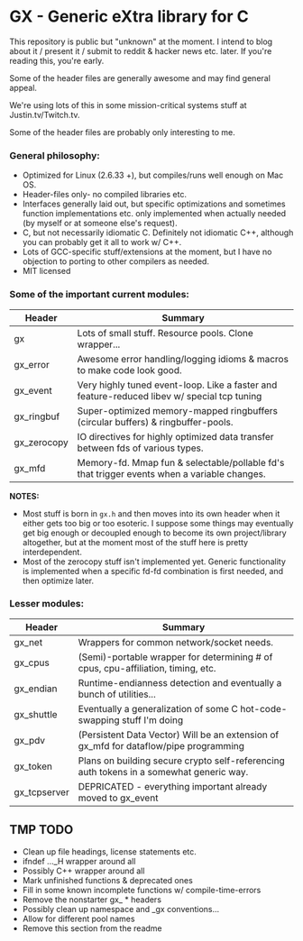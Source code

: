 GX - Generic eXtra library for C
=================================

This repository is public but "unknown" at the moment. I intend to blog about
it / present it / submit to reddit & hacker news etc. later. If you're reading
this, you're early.

Some of the header files are generally awesome and may find general appeal.

We're using lots of this in some mission-critical systems stuff at Justin.tv/Twitch.tv.

Some of the header files are probably only interesting to me.


### General philosophy:

* Optimized for Linux (2.6.33 +), but compiles/runs well enough on Mac OS.
* Header-files only- no compiled libraries etc.
* Interfaces generally laid out, but specific optimizations and sometimes
  function implementations etc. only implemented when actually needed (by
  myself or at someone else's request).
* C, but not necessarily idiomatic C. Definitely not idiomatic C++, although
  you can probably get it all to work w/ C++.
* Lots of GCC-specific stuff/extensions at the moment, but I have no objection
  to porting to other compilers as needed.
* MIT licensed

### Some of the important current modules:

| Header        | Summary                                                                          |
| ------------- | -------------------------------------------------------------------------------- |
| gx            | Lots of small stuff. Resource pools. Clone wrapper...                            |
| gx\_error     | Awesome error handling/logging idioms & macros to make code look good.           |
| gx\_event     | Very highly tuned event-loop. Like a faster and feature-reduced libev w/ special tcp tuning |
| gx\_ringbuf   | Super-optimized memory-mapped ringbuffers (circular buffers) & ringbuffer-pools. |
| gx\_zerocopy  | IO directives for highly optimized data transfer between fds of various types.   |
| gx\_mfd       | Memory-fd. Mmap fun & selectable/pollable fd's that trigger events when a variable changes. |


**NOTES:**
* Most stuff is born in `gx.h` and then moves into its own header when it either
  gets too big or too esoteric. I suppose some things may eventually get big
  enough or decoupled enough to become its own project/library altogether, but
  at the moment most of the stuff here is pretty interdependent.
* Most of the zerocopy stuff isn't implemented yet. Generic functionality is
  implemented when a specific fd-fd combination is first needed, and then
  optimize later.

### Lesser modules:

| Header        | Summary                                                                          |
| ------------- | -------------------------------------------------------------------------------- |
| gx\_net       | Wrappers for common network/socket needs.                                        |
| gx\_cpus      | (Semi)-portable wrapper for determining # of cpus, cpu-affiliation, timing, etc. |
| gx\_endian    | Runtime-endianness detection and eventually a bunch of utilities...              |
| gx\_shuttle   | Eventually a generalization of some C hot-code-swapping stuff I'm doing          |
| gx\_pdv       | (Persistent Data Vector) Will be an extension of gx\_mfd for dataflow/pipe programming |
| gx\_token     | Plans on building secure crypto self-referencing auth tokens in a somewhat generic way. |
| gx\_tcpserver | DEPRICATED - everything important already moved to gx\_event                     |


TMP TODO
---------

* Clean up file headings, license statements etc.
* ifndef ...\_H wrapper around all
* Possibly C++ wrapper around all
* Mark unfinished functions & deprecated ones
* Fill in some known incomplete functions w/ compile-time-errors
* Remove the nonstarter gx\_ * headers
* Possibly clean up namespace and \_gx conventions...
* Allow for different pool names
* Remove this section from the readme

